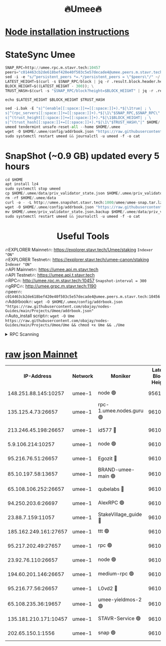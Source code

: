 <h1 align="center"> 🔥Umee🔥</h1>


[Node installation instructions](https://github.com/obajay/nodes-Guides/tree/main/Projects/Umee)
=
# StateSync Umee
```python
SNAP_RPC=http://umee.rpc.m.stavr.tech:10457
peers="c014463cb2de618bef420e40f503c5e57decade4@umee.peers.m.stavr.tech:10456"
sed -i -e "s/^persistent_peers *=.*/persistent_peers = \"$peers\"/" ~/.umee/config/config.toml
LATEST_HEIGHT=$(curl -s $SNAP_RPC/block | jq -r .result.block.header.height); \
BLOCK_HEIGHT=$((LATEST_HEIGHT - 300)); \
TRUST_HASH=$(curl -s "$SNAP_RPC/block?height=$BLOCK_HEIGHT" | jq -r .result.block_id.hash)

echo $LATEST_HEIGHT $BLOCK_HEIGHT $TRUST_HASH

sed -i.bak -E "s|^(enable[[:space:]]+=[[:space:]]+).*$|\1true| ; \
s|^(rpc_servers[[:space:]]+=[[:space:]]+).*$|\1\"$SNAP_RPC,$SNAP_RPC\"| ; \
s|^(trust_height[[:space:]]+=[[:space:]]+).*$|\1$BLOCK_HEIGHT| ; \
s|^(trust_hash[[:space:]]+=[[:space:]]+).*$|\1\"$TRUST_HASH\"|" $HOME/.umee/config/config.toml
umeed tendermint unsafe-reset-all --home $HOME/.umee
wget -O $HOME/.umee/config/addrbook.json "https://raw.githubusercontent.com/obajay/nodes-Guides/main/Projects/Umee/addrbook.json"
sudo systemctl restart umeed && journalctl -u umeed -f -o cat
```
# SnapShot (~0.9 GB) updated every 5 hours
```python
cd $HOME
apt install lz4
sudo systemctl stop umeed
cp $HOME/.umee/data/priv_validator_state.json $HOME/.umee/priv_validator_state.json.backup
rm -rf $HOME/.umee/data
curl -o - -L http://umee.snapshot.stavr.tech:1000/umee/umee-snap.tar.lz4 | lz4 -c -d - | tar -x -C $HOME/.umee --strip-components 2
wget -O $HOME/.umee/config/addrbook.json "https://raw.githubusercontent.com/obajay/nodes-Guides/main/Projects/Umee/addrbook.json"
mv $HOME/.umee/priv_validator_state.json.backup $HOME/.umee/data/priv_validator_state.json
sudo systemctl restart umeed && journalctl -u umeed -f -o cat
```
 <h1 align="center"> Useful Tools</h1>

🔥EXPLORER Mainnet🔥:      https://explorer.stavr.tech/Umee/staking             `Indexer "ON"` \
🔥EXPLORER Testnet🔥:        https://explorer.stavr.tech/umee-canon/staking      `Indexer "ON"` \
🔥API Mainnet🔥:                   https://umee.api.m.stavr.tech \
🔥API Testnet🔥:                     https://umee.api.t.stavr.tech \
🔥RPC🔥:                                   http://umee.rpc.m.stavr.tech:10457                     `Snapshot-interval = 300` \
🔥gRPC🔥:                              http://umee.grpc.m.stavr.tech:1190 \
🔥peer🔥:                     `c014463cb2de618bef420e40f503c5e57decade4@umee.peers.m.stavr.tech:10456` \
🔥Addrbook🔥:    ```wget -O $HOME/.umee/config/addrbook.json "https://raw.githubusercontent.com/obajay/nodes-Guides/main/Projects/Umee/addrbook.json"``` \
🔥Auto_install script🔥: ```wget -O Ume https://raw.githubusercontent.com/obajay/nodes-Guides/main/Projects/Umee/Ume && chmod +x Ume && ./Ume```

<details>
<summary>RPC Scanning</summary>

<h2 align="center"> We scan nodes in real time every 4 hours. And we provide the final result of RPC endpoints.
We cannot influence the operation of these nodes in any way. </h2>


```python
If Voting Power is higher than 0 --> then the Node is a validator of the network and may be subject to attack and be a potential threat to the chain.
```
```python
We marked such validators with a red symbol
```

</details>

[raw json Mainnet](https://rpc-check.umeem.stavr.tech/umeem/rpc-umeem-result.json)
=



<table><tr><th>IP-Address</th><th>Network</th><th>Moniker</th><th>Latest Block Height</th><th>Earliest Block Height</th><th>Catching Up</th><th>Tx Index</th><th>Voting Power</th><th>Scan Time</th></tr><tr><td>148.251.88.145:10257</td><td>umee-1</td><td>node 🟢</td><td>9561500</td><td>5050395</td><td>False</td><td>on</td><td>0</td><td>2023-12-10T02:24:07.596265417UTC</td></tr><tr><td>135.125.4.73:26657</td><td>umee-1</td><td>rpc-1.umee.nodes.guru 🟢</td><td>9610943</td><td>5167386</td><td>False</td><td>on</td><td>0</td><td>2023-12-10T02:25:44.340374109UTC</td></tr><tr><td>213.246.45.198:26657</td><td>umee-1</td><td>id577 🔴</td><td>9610927</td><td>7100001</td><td>False</td><td>on</td><td>35122786</td><td>2023-12-10T02:24:14.140634075UTC</td></tr><tr><td>5.9.106.214:10257</td><td>umee-1</td><td>node 🟢</td><td>9610938</td><td>7942001</td><td>False</td><td>on</td><td>0</td><td>2023-12-10T02:25:17.011769017UTC</td></tr><tr><td>95.216.76.51:26657</td><td>umee-1</td><td>Egozit 🔴</td><td>9610943</td><td>8262001</td><td>False</td><td>off</td><td>37712831</td><td>2023-12-10T02:25:43.969310610UTC</td></tr><tr><td>85.10.197.58:13657</td><td>umee-1</td><td>BRAND-umee-main 🟢</td><td>9610931</td><td>8427832</td><td>False</td><td>on</td><td>0</td><td>2023-12-10T02:24:33.507077595UTC</td></tr><tr><td>65.108.106.252:26657</td><td>umee-1</td><td>qubelabs 🔴</td><td>9610931</td><td>8825432</td><td>False</td><td>on</td><td>36828954</td><td>2023-12-10T02:24:33.917010559UTC</td></tr><tr><td>94.250.203.6:26697</td><td>umee-1</td><td>AlexRPC 🟢</td><td>9610929</td><td>8910001</td><td>False</td><td>on</td><td>0</td><td>2023-12-10T02:24:25.004555701UTC</td></tr><tr><td>23.88.7.159:11057</td><td>umee-1</td><td>StakeVillage_guide 🔴</td><td>9610937</td><td>9137726</td><td>False</td><td>on</td><td>1330648</td><td>2023-12-10T02:25:11.742313380UTC</td></tr><tr><td>185.162.249.161:27657</td><td>umee-1</td><td>ttt 🟢</td><td>9610936</td><td>9321953</td><td>False</td><td>on</td><td>0</td><td>2023-12-10T02:25:05.273212286UTC</td></tr><tr><td>95.217.202.49:27657</td><td>umee-1</td><td>rpc 🟢</td><td>9610936</td><td>9440090</td><td>False</td><td>on</td><td>0</td><td>2023-12-10T02:25:05.046653397UTC</td></tr><tr><td>23.92.76.110:26657</td><td>umee-1</td><td>node 🟢</td><td>9610950</td><td>9468001</td><td>False</td><td>on</td><td>0</td><td>2023-12-10T02:26:27.020053944UTC</td></tr><tr><td>194.60.201.146:26657</td><td>umee-1</td><td>medium-rpc 🟢</td><td>9610929</td><td>9484365</td><td>False</td><td>on</td><td>0</td><td>2023-12-10T02:24:20.565510610UTC</td></tr><tr><td>95.216.77.56:26657</td><td>umee-1</td><td>L0vd2 🔴</td><td>9610946</td><td>9510946</td><td>False</td><td>off</td><td>37496735</td><td>2023-12-10T02:26:01.455933095UTC</td></tr><tr><td>65.108.235.36:19657</td><td>umee-1</td><td>umee-yieldmos-2 🟢</td><td>9610920</td><td>9575548</td><td>False</td><td>on</td><td>0</td><td>2023-12-10T02:23:28.252688348UTC</td></tr><tr><td>135.181.210.171:10457</td><td>umee-1</td><td>STAVR-Service 🟢</td><td>9610944</td><td>9608301</td><td>False</td><td>on</td><td>0</td><td>2023-12-10T02:25:50.882085989UTC</td></tr><tr><td>202.65.150.1:1556</td><td>umee-1</td><td>snap 🟢</td><td>9610938</td><td>9609442</td><td>False</td><td>off</td><td>0</td><td>2023-12-10T02:25:14.699945609UTC</td></tr></table>